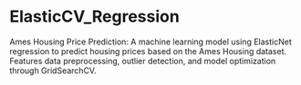 # ElasticCV_Regression
Ames Housing Price Prediction: A machine learning model using ElasticNet regression to predict housing prices based on the Ames Housing dataset. Features data preprocessing, outlier detection, and model optimization through GridSearchCV.
